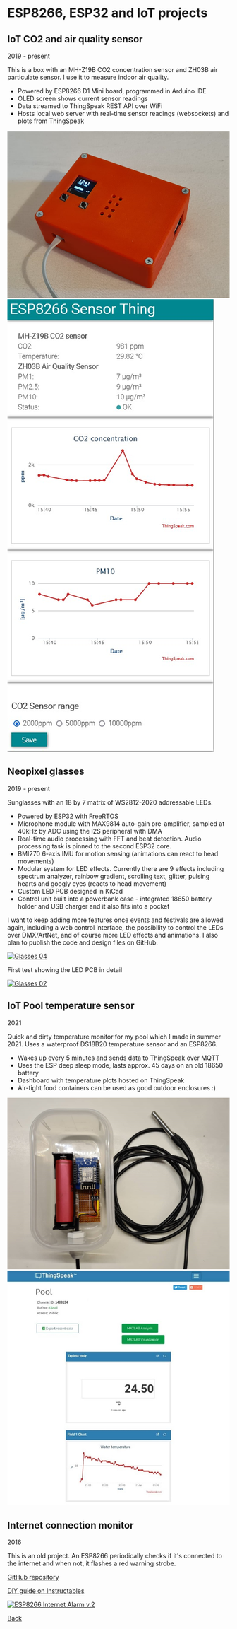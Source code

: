 # ESP8266, ESP32 and IoT projects

## IoT CO2 and air quality sensor
2019 - present

This is a box with an MH-Z19B CO2 concentration sensor and ZH03B air particulate sensor. I use it to measure indoor air quality.
- Powered by ESP8266 D1 Mini board, programmed in Arduino IDE
- OLED screen shows current sensor readings
- Data streamed to ThingSpeak REST API over WiFi
- Hosts local web server with real-time sensor readings (websockets) and plots from ThingSpeak

<img src="img/co2_sensor.jpg">

<img src="img/co2_screen.jpg">


## Neopixel glasses
2019 - present

Sunglasses with an 18 by 7 matrix of WS2812-2020 addressable LEDs.
- Powered by ESP32 with FreeRTOS
- Microphone module with MAX9814 auto-gain pre-amplifier, sampled at 40kHz by ADC using the I2S peripheral with DMA
- Real-time audio processing with FFT and beat detection. Audio processing task is pinned to the second ESP32 core.
- BMI270 6-axis IMU for motion sensing (animations can react to head movements)
- Modular system for LED effects. Currently there are 9 effects including spectrum analyzer, rainbow gradient, scrolling text, glitter, pulsing hearts and googly eyes (reacts to head movement)
- Custom LED PCB designed in KiCad
- Control unit built into a powerbank case - integrated 18650 battery holder and USB charger and it also fits into a pocket

I want to keep adding more features once events and festivals are allowed again, including a web control interface, the possibility to control the LEDs over DMX/ArtNet, and of course more LED effects and animations. I also plan to publish the code and design files on GitHub.

[![Glasses 04](http://img.youtube.com/vi/gHiiCOIrOpQ/0.jpg)](https://www.youtube.com/watch?v=gHiiCOIrOpQ)

First test showing the LED PCB in detail

[![Glasses 02](http://img.youtube.com/vi/k-fCb0Cq5mE/0.jpg)](https://www.youtube.com/watch?v=k-fCb0Cq5mE)


## IoT Pool temperature sensor
2021

Quick and dirty temperature monitor for my pool which I made in summer 2021. Uses a waterproof DS18B20 temperature sensor and an ESP8266.
- Wakes up every 5 minutes and sends data to ThingSpeak over MQTT
- Uses the ESP deep sleep mode, lasts approx. 45 days on an old 18650 battery
- Dashboard with temperature plots hosted on ThingSpeak
- Air-tight food containers can be used as good outdoor enclosures :)

<img src="img/pooltemp1.jpg">

<img src="img/pooltemp_screen.jpg">


## Internet connection monitor
2016

This is an old project. An ESP8266 periodically checks if it's connected to the internet and when not, it flashes a red warning strobe.

[GitHub repository](https://github.com/3zuli/esp_internet_alarm)

[DIY guide on Instructables](https://www.instructables.com/ESP8266-Internet-Alarm/)

[![ESP8266 Internet Alarm v.2](http://img.youtube.com/vi/JE0zQ7cr_xE/0.jpg)](https://www.youtube.com/watch?v=JE0zQ7cr_xE)

[Back](https://3zuli.github.io/)